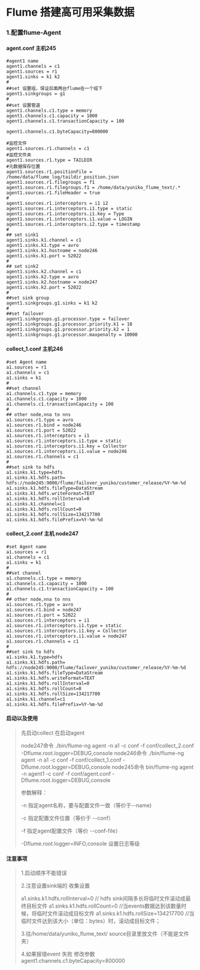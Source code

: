 # Flume 搭建高可用采集数据

### 1.配置flume-Agent

#### agent.conf  主机245

~~~
#agent1 name
agent1.channels = c1
agent1.sources = r1
agent1.sinks = k1 k2
#
##set 设置组，保证后面两台flume在一个组下
agent1.sinkgroups = g1
#
##set 设置管道
agent1.channels.c1.type = memory
agent1.channels.c1.capacity = 1000
agent1.channels.c1.transactionCapacity = 100

agent1.channels.c1.byteCapacity=800000

#监控文件
agent1.sources.r1.channels = c1
#监控文件夹
agent1.sources.r1.type = TAILDIR
#元数据保存位置
agent1.sources.r1.positionFile = /home/data/flume_log/taildir_position.json
agent1.sources.r1.filegroups = f1
agent1.sources.r1.filegroups.f1 = /home/data/yuniko_flume_text/.*
agent1.sources.r1.fileHeader = true
#
agent1.sources.r1.interceptors = i1 i2
agent1.sources.r1.interceptors.i1.type = static
agent1.sources.r1.interceptors.i1.key = Type
agent1.sources.r1.interceptors.i1.value = LOGIN
agent1.sources.r1.interceptors.i2.type = timestamp
#
## set sink1
agent1.sinks.k1.channel = c1
agent1.sinks.k1.type = avro
agent1.sinks.k1.hostname = node246
agent1.sinks.k1.port = 52022
#
## set sink2
agent1.sinks.k2.channel = c1
agent1.sinks.k2.type = avro
agent1.sinks.k2.hostname = node247
agent1.sinks.k2.port = 52022
#
##set sink group
agent1.sinkgroups.g1.sinks = k1 k2
#
##set failover
agent1.sinkgroups.g1.processor.type = failover
agent1.sinkgroups.g1.processor.priority.k1 = 10
agent1.sinkgroups.g1.processor.priority.k2 = 1
agent1.sinkgroups.g1.processor.maxpenalty = 10000

~~~

#### collect_1.conf   主机246

~~~
#set Agent name
a1.sources = r1
a1.channels = c1
a1.sinks = k1
#
##set channel
a1.channels.c1.type = memory
a1.channels.c1.capacity = 1000
a1.channels.c1.transactionCapacity = 100
#
## other node,nna to nns
a1.sources.r1.type = avro
a1.sources.r1.bind = node246
a1.sources.r1.port = 52022
a1.sources.r1.interceptors = i1
a1.sources.r1.interceptors.i1.type = static
a1.sources.r1.interceptors.i1.key = Collector
a1.sources.r1.interceptors.i1.value = node246
a1.sources.r1.channels = c1
#
##set sink to hdfs
a1.sinks.k1.type=hdfs
a1.sinks.k1.hdfs.path= hdfs://node245:9000/flume/failover_yuniko/customer_release/%Y-%m-%d
a1.sinks.k1.hdfs.fileType=DataStream
a1.sinks.k1.hdfs.writeFormat=TEXT
a1.sinks.k1.hdfs.rollInterval=0
a1.sinks.k1.channel=c1
a1.sinks.k1.hdfs.rollCount=0
a1.sinks.k1.hdfs.rollSize=134217700
a1.sinks.k1.hdfs.filePrefix=%Y-%m-%d

~~~

#### collect_2.conf    主机 node247 

~~~
#set Agent name
a1.sources = r1
a1.channels = c1
a1.sinks = k1
#
##set channel
a1.channels.c1.type = memory
a1.channels.c1.capacity = 1000
a1.channels.c1.transactionCapacity = 100
#
## other node,nna to nns
a1.sources.r1.type = avro
a1.sources.r1.bind = node247
a1.sources.r1.port = 52022
a1.sources.r1.interceptors = i1
a1.sources.r1.interceptors.i1.type = static
a1.sources.r1.interceptors.i1.key = Collector
a1.sources.r1.interceptors.i1.value = node247
a1.sources.r1.channels = c1
#
##set sink to hdfs
a1.sinks.k1.type=hdfs
a1.sinks.k1.hdfs.path= hdfs://node245:9000/flume/failover_yuniko/customer_release/%Y-%m-%d
a1.sinks.k1.hdfs.fileType=DataStream
a1.sinks.k1.hdfs.writeFormat=TEXT
a1.sinks.k1.hdfs.rollInterval=0
a1.sinks.k1.hdfs.rollCount=0
a1.sinks.k1.hdfs.rollSize=134217700
a1.sinks.k1.channel=c1
a1.sinks.k1.hdfs.filePrefix=%Y-%m-%d

~~~

#### 启动以及使用 

> 先启动collect 在启动agent  
>
> node247命令
> ./bin/flume-ng agent -n a1 -c conf -f conf/collect_2.conf -Dflume.root.logger=DEBUG,console
> node246命令
> ./bin/flume-ng agent -n a1 -c conf -f conf/collect_1.conf -Dflume.root.logger=DEBUG,console
> node245命令
> bin/flume-ng agent -n agent1 -c conf -f conf/agent.conf -Dflume.root.logger=DEBUG,console
>
> 参数解释：
>
> -n 指定agent名称，要与配置文件一致（等价于--name)
>
> -c 指定配置文件位置（等价于 --conf）
>
> -f 指定agent配置文件（等价 --conf-file）
>
> -Dflume.root.logger=INFO,console 设置日志等级 

#### 注意事项

> 1.启动顺序不能错误
>
> 2.注意设置sink端的 收集设置 
>
> a1.sinks.k1.hdfs.rollInterval=0   // hdfs sink间隔多长将临时文件滚动成最终目标文件
> a1.sinks.k1.hdfs.rollCount=0   //当events数据达到该数量时候，将临时文件滚动成目标文件
> a1.sinks.k1.hdfs.rollSize=134217700 //当临时文件达到该大小（单位：bytes）时，滚动成目标文件；
>
> 3.往/home/data/yuniko_flume_text/ source目录里放文件（不能是文件夹）
>
> 4.如果报错event 失败  修改参数 agent1.channels.c1.byteCapacity=800000